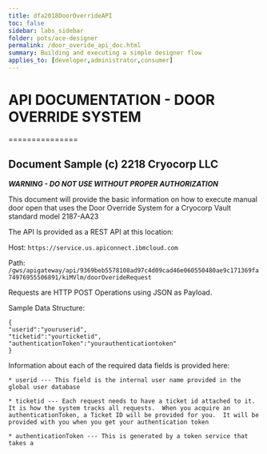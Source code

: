 ```yaml
---
title: dfa2018DoorOverrideAPI
toc: false
sidebar: labs_sidebar
folder: pots/ace-designer
permalink: /door_overide_api_doc.html
summary: Building and executing a simple designer flow
applies_to: [developer,administrator,consumer]
---
```


# API DOCUMENTATION - DOOR OVERRIDE SYSTEM
===============

## Document Sample (c) 2218 Cryocorp LLC

***WARNING - DO NOT USE WITHOUT PROPER AUTHORIZATION*** 

This document will provide the basic information on how to execute manual door open that uses the Door Override System for a Cryocorp Vault standard model 2187-AA23

The API Is provided as a REST API at this location:

Host:  `https://service.us.apiconnect.ibmcloud.com`

Path: `/gws/apigateway/api/9369beb5578108ad97c4d09cad46e060550480ae9c171369fa74976955506891/kiMVlm/doorOverideRequest`

Requests are HTTP POST Operations using JSON as Payload.  

Sample Data Structure:
```
{
"userid":"youruserid",
"ticketid":"yourticketid",
"authenticationToken":"yourauthenticationtoken"
}
```

Information about each of the required data fields is provided here:

	* userid --- This field is the internal user name provided in the global user database

	* ticketid --- Each request needs to have a ticket id attached to it.  It is how the system tracks all requests.  When you acquire an authenticationToken, a Ticket ID will be provided for you.  It will be provided with you when you get your authentication token
	
	* authenticationToken --- This is generated by a token service that takes a 